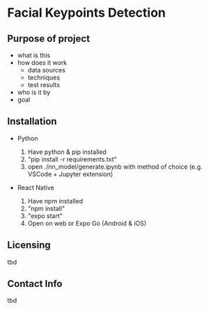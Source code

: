 # Facial Keypoints Detection

## Purpose of project

- what is this
- how does it work
	- data sources
	- techniques
	- test results
- who is it by
- goal

## Installation

- Python
	1. Have python & pip installed
	2. "pip install -r requirements.txt"
	3. open ./nn_model/generate.ipynb with method of choice (e.g. VSCode + Jupyter extension)

- React Native
	1. Have npm installed
	2. "npm install"
	3. "expo start"
	4. Open on web or Expo Go (Android & iOS)

## Licensing

tbd

## Contact Info

tbd
